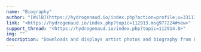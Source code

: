```yaml
---
name: "Biography"
author: "[WilB](https://hydrogenaud.io/index.php?action=profile;u=33113)"
link: "<https://hydrogenaud.io/index.php?topic=112913.msg977224#new>"
support_thread: "<https://hydrogenaud.io/index.php?topic=112914.0>"
img: ""
description: "Downloads and displays artist photos and biography from Last.FM and AllMusic."
---
```

